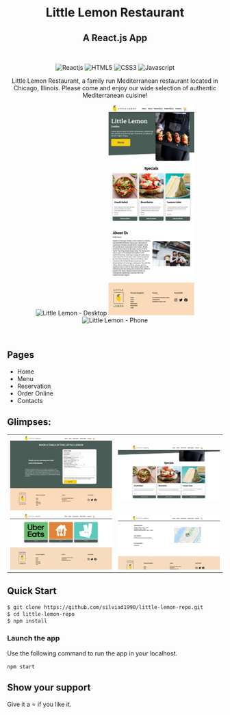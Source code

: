 <h1 align="center">Little Lemon Restaurant</h1>

<h2 align="center">A React.js App</h2>

<br />
<p align="center">
    <img src="https://img.shields.io/badge/React-20232A?style=for-the-badge&logo=react&logoColor=61DAFB" alt="Reactjs" />
    <img src="https://img.shields.io/badge/HTML5-E34F26?style=for-the-badge&logo=html5&logoColor=white" alt="HTML5" />
    <img src="https://img.shields.io/badge/CSS3-1572B6?style=for-the-badge&logo=css3&logoColor=white" alt="CSS3" />
    <img src="https://img.shields.io/badge/JavaScript-323330?style=for-the-badge&logo=javascript&logoColor=F7DF1E" alt="Javascript" />
</p>

  <p align="center"> 
    Little Lemon Restaurant, a family run Mediterranean restaurant located in Chicago, Illinois. Please come and enjoy our wide selection of authentic Mediterranean cuisine!
  </p>
  
<p align="center">
    <img width="300" src="src/assets/imgs/readme/Little Lemon Restaurant - Homepage.png" alt="Little Lemon - Desktop" />
    <img width="200" src="src/assets/imgs/readme/Little Lemon Restaurant - Tablet.png" alt="Little Lemon - Tablet" />
    <img width="100" src="src/assets/imgs/readme/Little Lemon Restaurant - Phone.png" alt="Little Lemon - Phone" />
   
</p>

<br />

## Pages

- Home
- Menu
- Reservation
- Order Online
- Contacts
  <br />

## Glimpses:

<table>
  <tr>
    <td><img src="src/assets/imgs/readme/Little Lemon Restaurant - Reservation Pge.png" alt="home-page-1" /></td>
    <td><img src="src/assets/imgs/readme/Little Lemon -Specials.png" alt="home-page-2" /></td>
  </tr>
  <tr>
    <td><img src="src/assets/imgs/readme/Little Lemon - Order Online.png" alt="reservation-1" /></td>
    <td><img src="src/assets/imgs/readme/Little Lemon - Contacts.png" alt="reservation-2" /></td>
  </tr>
</table>

## Quick Start

```shell
$ git clone https://github.com/silviad1990/little-lemon-repo.git
$ cd little-lemon-repo
$ npm install
```

### Launch the app

Use the following command to run the app in your localhost.

```
npm start
```

## Show your support

Give it a ⭐️ if you like it.
